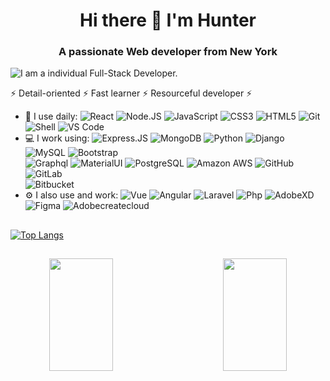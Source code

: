 <h1 align="center">Hi there 👋 I'm Hunter</h1>
<h3 align="center">A passionate Web developer from New York</h3>

![I am a individual Full-Stack Developer.](https://csj-ng.org/wp-content/uploads/2014/03/website-construction-banner.jpg)

⚡ Detail-oriented ⚡ Fast learner ⚡ Resourceful developer ⚡

- 🚀 I use daily:
  ![React](https://img.shields.io/badge/-ReactJs-61DAFB?logo=react&logoColor=white&style=plastic)
  ![Node.JS](https://img.shields.io/badge/-Node.JS-black?style=plastic&logo=Node.js) 
  ![JavaScript](https://img.shields.io/badge/-JavaScript-black?style=plastic&logo=javascript)
  ![CSS3](https://img.shields.io/badge/-CSS3-1572B6?style=plastic&logo=css3)
  ![HTML5](https://img.shields.io/badge/-HTML5-E34F26?style=plastic&logo=html5&logoColor=white)
  ![Git](https://img.shields.io/badge/-Git-black?style=plastic&logo=git)
  ![Shell](https://img.shields.io/badge/-Shell-blasck?style=plastic&logo=Shell)
  ![VS Code](https://img.shields.io/badge/-VS%20Code-007ACC?style=plastic&logo=visual-studio-code)
- 💻 I work using:
  ![Express.JS](https://img.shields.io/badge/-Express.JS-c7b198?style=plastic&logo=Express.JS)
  ![MongoDB](https://img.shields.io/badge/-MongoDB-black?style=plastic&logo=mongodb)
  ![Python](https://img.shields.io/badge/-Python-8fcfd1?style=plastic&logo=Python)
  ![Django](https://img.shields.io/badge/-Django-092E20?style=plastic&logo=Django)
  ![MySQL](https://img.shields.io/badge/-MySQL-4479A1?logo=MySQL&style=plastic&logoColor=white)
  ![Bootstrap](https://img.shields.io/badge/-Bootstrap-563D7C?style=plastic&logo=bootstrap)   
  ![Graphql](https://img.shields.io/badge/-Graphql-E10098?style=plastic&logo=Graphql)
  ![MaterialUI](https://img.shields.io/badge/-MatrialUI-0081CB?style=plastic&logo=material-UI)
  ![PostgreSQL](https://img.shields.io/badge/-PostgreSQL-336791?style=plastic&logo=postgresql)
  ![Amazon AWS](https://img.shields.io/badge/Amazon%20AWS-232F3E?style=plastic&logo=amazon-aws)
  ![GitHub](https://img.shields.io/badge/-GitHub-181717?style=plastic&logo=github)
  ![GitLab](https://img.shields.io/badge/-GitLab-FCA121?style=plastic&logo=gitlab)  
  ![Bitbucket](https://img.shields.io/badge/-Bitbucket-0052CC?logo=Bitbucket&style=plastic)
- ⚙️ I also use and work: 
  ![Vue](https://img.shields.io/badge/-VueJS-4FC08D?logo=Vue.js&style=plastic&logoColor=white)
  ![Angular](https://img.shields.io/badge/-Angular-DD0031?logo=Angular&style=plastic)
  ![Laravel](https://img.shields.io/badge/-Laravel-FF2D20?logo=laravel&logoColor=white&style=plastic)
  ![Php](https://img.shields.io/badge/-php-394989?style=plastic&logo=php)
  ![AdobeXD](https://img.shields.io/badge/-Adobe%20XD-FF61F6?logo=Adobe%20XD&style=plastic&logoColor=white)
  ![Figma](https://img.shields.io/badge/-Figma-F24E1E?logo=Figma&style=plastic&logoColor=white)
  ![Adobecreatecloud](https://img.shields.io/badge/-Adobe%20Creative%20Cloud-DA1F26?logo=Adobe%20Creative%20Cloud&style=plastic&logoColor=white)
##
  [![Top Langs](https://github-readme-stats.vercel.app/api/top-langs/?username=h-elliot&layout=compact&theme=react)](https://github.com/anuraghazra/github-readme-stats)
<!--
<p align="center">
  <a href="https://github.com/shadowbq?tab=followers">
    <img src="https://img.shields.io/github/followers/shadowbq?label=Followers&logo=GitHub&style=for-the-badge" alt="GitHub badge" />
  </a>
  <a href="http://twitter.com/shadowbq">
    <img src="https://img.shields.io/twitter/follow/shadowbq?label=Twitter&logo=twitter&style=for-the-badge" />
  </a>
    <a href="https://linkedin.com/shadowbq">
    <img src="https://img.shields.io/badge/linkedin-shadowbq-blue?style=for-the-badge" alt="LInkedin badge" />
  </a>
</p>
-->
##
<div align=center>
<a href="#" title="Go to Source">
      <img height="180em" align="left" width="45%" src="https://github-readme-stats.vercel.app/api?username=huntercwork&show_icons=true&theme=react&border_color=00dafb&include_all_commits=true"/>
 </a>
<a href="#" title="Go to Source">
      <img height="180em" width="45%" align="right" src="http://github-readme-streak-stats.herokuapp.com?user=huntercwork&theme=react&border=00dafb&fire=DDB80F"/>
 </a>
</div>






